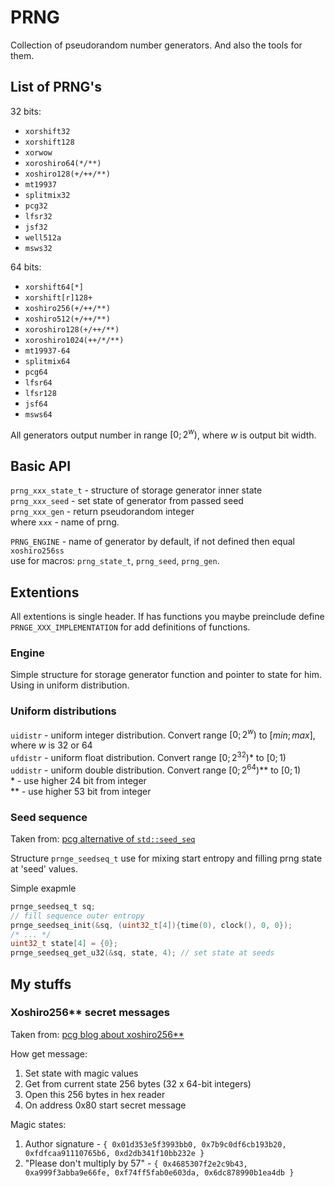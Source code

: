 # PRNG

Collection of pseudorandom number generators. And also the tools for them.

## List of PRNG's

32 bits:
- `xorshift32`
- `xorshift128`
- `xorwow`
- `xoroshiro64(*/**)`
- `xoshiro128(+/++/**)`
- `mt19937`
- `splitmix32`
- `pcg32`
- `lfsr32`
- `jsf32`
- `well512a`
- `msws32`

64 bits:
- `xorshift64[*]`
- `xorshift[r]128+`
- `xoshiro256(+/++/**)`
- `xoshiro512(+/++/**)`
- `xoroshiro128(+/++/**)`
- `xoroshiro1024(++/*/**)`
- `mt19937-64`
- `splitmix64`
- `pcg64`
- `lfsr64`
- `lfsr128`
- `jsf64`
- `msws64`

All generators output number in range $[0; 2^w)$, where $w$ is output bit width.

## Basic API

`prng_xxx_state_t` - structure of storage generator inner state  
`prng_xxx_seed` - set state of generator from passed seed  
`prng_xxx_gen` - return pseudorandom integer  
where `xxx` - name of prng.

`PRNG_ENGINE` - name of generator by default, if not defined then equal `xoshiro256ss`  
use for macros: `prng_state_t`, `prng_seed`, `prng_gen`.

## Extentions

All extentions is single header. If has functions you maybe preinclude define `PRNGE_XXX_IMPLEMENTATION` for add definitions of functions.

### Engine

Simple structure for storage generator function and pointer to state for him. Using in uniform distribution.

### Uniform distributions

`uidistr` - uniform integer distribution. Convert range $[0; 2^w)$ to $[min; max]$, where $w$ is 32 or 64  
`ufdistr` - uniform float  distribution. Convert range $[0; 2^{32})$* to $[0; 1)$  
`uddistr` - uniform double distribution. Convert range $[0; 2^{64})$** to $[0; 1)$  
\* - use higher 24 bit from integer  
\** - use higher 53 bit from integer  

### Seed sequence

Taken from: [pcg alternative of `std::seed_seq`](https://www.pcg-random.org/posts/developing-a-seed_seq-alternative.html)

Structure `prnge_seedseq_t` use for mixing start entropy and filling prng state at 'seed' values.

Simple exapmle
``` c
prnge_seedseq_t sq;
// fill sequence outer entropy
prnge_seedseq_init(&sq, (uint32_t[4]){time(0), clock(), 0, 0});
/* ... */
uint32_t state[4] = {0};
prnge_seedseq_get_u32(&sq, state, 4); // set state at seeds
```

## My stuffs

### Xoshiro256** secret messages

Taken from: [pcg blog about xoshiro256**](https://www.pcg-random.org/posts/a-quick-look-at-xoshiro256.html)

How get message:
1. Set state with magic values
2. Get from current state 256 bytes (32 x 64-bit integers)
3. Open this 256 bytes in hex reader
4. On address 0x80 start secret message

Magic states:
1. Author signature - `{ 0x01d353e5f3993bb0, 0x7b9c0df6cb193b20, 0xfdfcaa91110765b6, 0xd2db341f10bb232e }`
2. "Please don't multiply by 57" - `{ 0x4685307f2e2c9b43, 0xa999f3abba9e66fe, 0xf74ff5fab0e603da, 0x6dc878990b1ea4db }`
